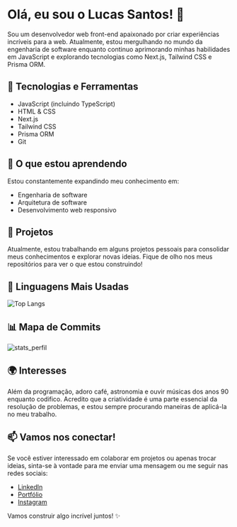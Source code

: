 # Olá, eu sou o **Lucas Santos**! 👋

Sou um desenvolvedor web front-end apaixonado por criar experiências incríveis para a web. Atualmente, estou mergulhando no mundo da engenharia de software enquanto continuo aprimorando minhas habilidades em JavaScript e explorando tecnologias como Next.js, Tailwind CSS e Prisma ORM.

## 🔧 Tecnologias e Ferramentas

- JavaScript (incluindo TypeScript)
- HTML & CSS
- Next.js
- Tailwind CSS
- Prisma ORM
- Git

## 🌱 O que estou aprendendo

Estou constantemente expandindo meu conhecimento em:

- Engenharia de software
- Arquitetura de software
- Desenvolvimento web responsivo

## 🚀 Projetos

Atualmente, estou trabalhando em alguns projetos pessoais para consolidar meus conhecimentos e explorar novas ideias. Fique de olho nos meus repositórios para ver o que estou construindo!

## 🌟 Linguagens Mais Usadas

![Top Langs](https://github-readme-stats.vercel.app/api/top-langs/?username=lucas-santos-developpeur&layout=compact)

## 📊 Mapa de Commits

![stats_perfil](https://github-readme-stats.vercel.app/api?username=lucas-santos-developpeur&show_icons=true&theme=radical)

## 🌍 Interesses

Além da programação, adoro café, astronomia e ouvir músicas dos anos 90 enquanto codifico. Acredito que a criatividade é uma parte essencial da resolução de problemas, e estou sempre procurando maneiras de aplicá-la no meu trabalho.

## 📫 Vamos nos conectar!

Se você estiver interessado em colaborar em projetos ou apenas trocar ideias, sinta-se à vontade para me enviar uma mensagem ou me seguir nas redes sociais:

- [LinkedIn](https://www.linkedin.com/in/lucas-santos-developer)
- [Portfólio](https://www.lucassantosdeveloppeur.com)
- [Instagram](https://www.instagram.com/lucassantossh)

Vamos construir algo incrível juntos! ✨
